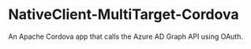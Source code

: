 # NativeClient-MultiTarget-Cordova
An Apache Cordova app that calls the Azure AD Graph API using OAuth.
